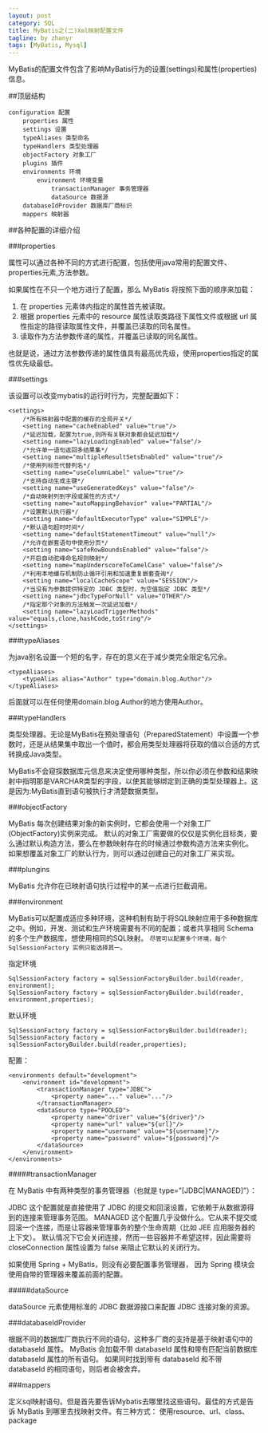 ```yaml
---
layout: post
category: SQL
title: MyBatis之(二)Xml映射配置文件
tagline: by zhanyr
tags: [MyBatis, Mysql]
---
```


MyBatis的配置文件包含了影响MyBatis行为的设置(settings)和属性(properties)信息。

<!--more-->

##顶层结构

	configuration 配置
		properties 属性　
		settings 设置
		typeAliases 类型命名
		typeHandlers 类型处理器
		objectFactory 对象工厂
		plugins 插件
		environments 环境
			environment 环境变量
				transactionManager 事务管理器
				dataSource 数据源
		databaseIdProvider 数据库厂商标识
		mappers 映射器

##各种配置的详细介绍

###properties

属性可以通过各种不同的方式进行配置，包括使用java常用的配置文件、properties元素,方法参数。

如果属性在不只一个地方进行了配置，那么 MyBatis 将按照下面的顺序来加载：

1. 在 properties 元素体内指定的属性首先被读取。
2. 根据 properties 元素中的 resource 属性读取类路径下属性文件或根据 url 属性指定的路径读取属性文件，并覆盖已读取的同名属性。
3. 读取作为方法参数传递的属性，并覆盖已读取的同名属性。

也就是说，通过方法参数传递的属性值具有最高优先级，使用properties指定的属性优先级最低。

###settings

该设置可以改变mybatis的运行时行为，完整配置如下：

	<settings>
		/*所有映射器中配置的缓存的全局开关*/
		<setting name="cacheEnabled" value="true"/>
		/*延迟加载，配置为true,则所有关联对象都会延迟加载*/
		<setting name="lazyLoadingEnabled" value="false"/>
		/*允许单一语句返回多结果集*/
		<setting name="multipleResultSetsEnabled" value="true"/>
		/*使用列标签代替列名*/
		<setting name="useColumnLabel" value="true"/>
		/*支持自动生成主键*/
		<setting name="useGeneratedKeys" value="false"/>
		/*自动映射列到字段或属性的方式*/
		<setting name="autoMappingBehavior" value="PARTIAL"/>
		/*设置默认执行器*/
		<setting name="defaultExecutorType" value="SIMPLE"/>
		/*默认语句超时时间*/
		<setting name="defaultStatementTimeout" value="null"/>
		/*允许在嵌套语句中使用分页*/
		<setting name="safeRowBoundsEnabled" value="false"/>
		/*开启自动驼峰命名规则映射*/
		<setting name="mapUnderscoreToCamelCase" value="false"/>
		/*利用本地缓存机制防止循环引用和加速重复嵌套查询*/
		<setting name="localCacheScope" value="SESSION"/>
		/*当没有为参数提供特定的 JDBC 类型时，为空值指定 JDBC 类型*/
		<setting name="jdbcTypeForNull" value="OTHER"/>
		/*指定那个对象的方法触发一次延迟加载*/
		<setting name="lazyLoadTriggerMethods" value="equals,clone,hashCode,toString"/>
	</settings>
	
###typeAliases

为java别名设置一个短的名字，存在的意义在于减少类完全限定名冗余。
	
	<typeAliases>	
		<typeAlias alias="Author" type="domain.blog.Author"/>
	</typeAliases>
	
后面就可以在任何使用domain.blog.Author的地方使用Author。

###typeHandlers

类型处理器。无论是MyBatis在预处理语句（PreparedStatement）中设置一个参数时，还是从结果集中取出一个值时，都会用类型处理器将获取的值以合适的方式转换成Java类型。

MyBatis不会窥探数据库元信息来决定使用哪种类型，所以你必须在参数和结果映射中指明那是VARCHAR类型的字段，以使其能够绑定到正确的类型处理器上。这是因为:MyBatis直到语句被执行才清楚数据类型。

###objectFactory

MyBatis 每次创建结果对象的新实例时，它都会使用一个对象工厂(ObjectFactory)实例来完成。 默认的对象工厂需要做的仅仅是实例化目标类，要么通过默认构造方法，要么在参数映射存在的时候通过参数构造方法来实例化。 如果想覆盖对象工厂的默认行为，则可以通过创建自己的对象工厂来实现。

###plungins

MyBatis 允许你在已映射语句执行过程中的某一点进行拦截调用。

###environment

MyBatis可以配置成适应多种环境，这种机制有助于将SQL映射应用于多种数据库之中。例如，开发、测试和生产环境需要有不同的配置；或者共享相同 Schema 的多个生产数据库，想使用相同的SQL映射。
`尽管可以配置多个环境，每个 SqlSessionFactory 实例只能选择其一。`

指定环境

	SqlSessionFactory factory = sqlSessionFactoryBuilder.build(reader, environment);
	SqlSessionFactory factory = sqlSessionFactoryBuilder.build(reader, environment,properties);
	
默认环境

	SqlSessionFactory factory = sqlSessionFactoryBuilder.build(reader);
	SqlSessionFactory factory = sqlSessionFactoryBuilder.build(reader,properties);
	
配置：

	<environments default="development">
		<environment id="development">
			<transactionManager type="JDBC">
				<property name="..." value="..."/>
			</transactionManager>
			<dataSource type="POOLED">
				<property name="driver" value="${driver}"/>
				<property name="url" value="${url}"/>
				<property name="username" value="${username}"/>
				<property name="password" value="${password}"/>
			</dataSource>
		</environment>
	</environments>

#####transactionManager

在 MyBatis 中有两种类型的事务管理器（也就是 type=”[JDBC|MANAGED]”）：

JDBC 这个配置就是直接使用了 JDBC 的提交和回滚设置，它依赖于从数据源得到的连接来管理事务范围。
MANAGED 这个配置几乎没做什么。它从来不提交或回滚一个连接，而是让容器来管理事务的整个生命周期（比如 JEE 应用服务器的上下文）。 默认情况下它会关闭连接，然而一些容器并不希望这样，因此需要将 closeConnection 属性设置为 false 来阻止它默认的关闭行为。

如果使用 Spring + MyBatis，则没有必要配置事务管理器， 因为 Spring 模块会使用自带的管理器来覆盖前面的配置。

#####dataSource

dataSource 元素使用标准的 JDBC 数据源接口来配置 JDBC 连接对象的资源。


###databaseIdProvider

根据不同的数据库厂商执行不同的语句，这种多厂商的支持是基于映射语句中的 databaseId 属性。 MyBatis 会加载不带 databaseId 属性和带有匹配当前数据库 databaseId 属性的所有语句。 如果同时找到带有 databaseId 和不带 databaseId 的相同语句，则后者会被舍弃。

###mappers

定义sql映射语句。但是首先要告诉Mybatis去哪里找这些语句。最佳的方式是告诉 MyBatis 到哪里去找映射文件。有三种方式：
使用resource、url、class、package

